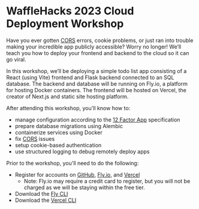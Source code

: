 # WaffleHacks 2023 Cloud Deployment Workshop

Have you ever gotten [CORS][] errors, cookie problems, or just ran into trouble
making your incredible app publicly accessible? Worry no longer! We’ll teach
you how to deploy your frontend and backend to the cloud so it can go viral.

In this workshop, we’ll be deploying a simple todo list app consisting of a 
React (using Vite) frontend and Flask backend connected to an SQL database. 
The backend and database will be running on Fly.io, a platform for hosting 
Docker containers. The frontend will be hosted on Vercel, the creator of Next.js
and static site hosting platform.

After attending this workshop, you'll know how to:
- manage configuration according to the [12 Factor App][] specification
- prepare database migrations using Alembic
- containerize services using Docker
- fix [CORS][] issues
- setup cookie-based authentication
- use structured logging to debug remotely deploy apps

Prior to the workshop, you'll need to do the following:
- Register for accounts on [GitHub][], [Fly.io][], and [Vercel][]
  - Note: Fly.io may require a credit card to register, but you will not be charged as we will be staying within the free tier.
- Download the [Fly CLI][]
- Download the [Vercel CLI][]


[CORS]: https://developer.mozilla.org/en-US/docs/Web/HTTP/CORS
[12 Factor App]: https://12factor.net/
[GitHub]: https://github.com/
[Fly.io]: https://fly.io/
[Vercel]: https://vercel.com/
[Fly CLI]: https://fly.io/docs/hands-on/install-flyctl/
[Vercel CLI]: https://vercel.com/docs/cli
